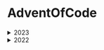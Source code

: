 # AdventOfCode

<details>
  
  <summary>2023</summary>
 
  ### Puzzle
  1.[Trebuchet](./AdventOfCode/Aoc2023/input/day01/puzzle.md#puzzle) 
  - [Solution](./AdventOfCode/Aoc2023/Day01.cs#solution)

  2.[Cube Conundrum](./AdventOfCode/Aoc2023/input/day02/puzzle.md#puzzle) 
  - [Solution](./AdventOfCode/Aoc2023/Day02.cs#solution)

  3.[Gear Ratios](./AdventOfCode/Aoc2023/input/day03/puzzle.md#puzzle) 
  - [Solution](./AdventOfCode/Aoc2023/Day03.cs#solution)

  4.[Scratchcards](./AdventOfCode/Aoc2023/input/day04/puzzle.md#puzzle) 
  - [Solution](./AdventOfCode/Aoc2023/Day04.cs#solution)

  5.[If You Give A Seed A Fertilizer](./AdventOfCode/Aoc2023/input/day05/puzzle.md#puzzle) 
  - [Solution](./AdventOfCode/Aoc2023/Day05.cs#solution)

  6.[Wait For It](./AdventOfCode/Aoc2023/input/day06/puzzle.md#puzzle) 
  - [Solution](./AdventOfCode/Aoc2023/Day06.cs#solution)

  7.[Camel Cards](./AdventOfCode/Aoc2023/input/day07/puzzle.md#puzzle) 
  - [Solution](./AdventOfCode/Aoc2023/Day07.cs#solution)

  8.[Haunted Wasteland](./AdventOfCode/Aoc2023/input/day08/puzzle.md#puzzle) 
  - [Solution](./AdventOfCode/Aoc2023/Day08.cs#solution)

  9.[Mirage Maintenance](./AdventOfCode/Aoc2023/input/day09/puzzle.md#puzzle) 
  - [Solution](./AdventOfCode/Aoc2023/Day09.cs#solution)

  10.[Pipe Maze](./AdventOfCode/Aoc2023/input/day10/puzzle.md#puzzle) 
  - [Solution](./AdventOfCode/Aoc2023/Day10.cs#solution)

  11.[Cosmic Expansion](./AdventOfCode/Aoc2023/input/day11/puzzle.md#puzzle) 
  - [Solution](./AdventOfCode/Aoc2023/Day11.cs#solution)

  13.[Point of Incidence](./AdventOfCode/Aoc2023/input/day13/puzzle.md#puzzle) 
  - [Solution](./AdventOfCode/Aoc2023/Day13.cs#solution)

  14.[Parabolic Reflector Dish](./AdventOfCode/Aoc2023/input/day14/puzzle.md#puzzle) 
  - [Solution](./AdventOfCode/Aoc2023/Day14.cs#solution)


</details>

<details>
  <summary>2022</summary>

  ### Puzzles

  1.[Calorie Counting](./AdventOfCode/Aoc2022/input/day01/puzzle.md#puzzle)
  - [Solution](./AdventOfCode/Aoc2022/Day01.cs#solution)

  2.[Rock Paper Scissors](./AdventOfCode/Aoc2022/input/day02/puzzle.md#puzzle)
  - [Solution](./AdventOfCode/Aoc2022/Day02.cs#solution)

  3.[Rucksack Reorganization](./AdventOfCode/Aoc2022/input/day03/puzzle.md#puzzle)
  - [Solution](./AdventOfCode/Aoc2022/Day03.cs#solution)

  4.[ Camp Cleanup](./AdventOfCode/Aoc2022/input/day04/puzzle.md#puzzle)
  - [Solution](./AdventOfCode/Aoc2022/Day04.cs#solution)

  5.[Supply Stacks](./AdventOfCode/Aoc2022/input/day05/puzzle.md#puzzle)
  - [Solution](./AdventOfCode/Aoc2022/Day05.cs#solution)

  6.[Tuning Trouble](./AdventOfCode/Aoc2022/input/day06/puzzle.md#puzzle)
  - [Solution](./AdventOfCode/Aoc2022/Day06.cs#solution)
 
  7.[No Space Left On Device](./AdventOfCode/Aoc2022/input/day07/puzzle.md#puzzle)
  - [Solution](./AdventOfCode/Aoc2022/Day07.cs#solution)

  8.[Tuning Trouble](./AdventOfCode/Aoc2022/input/day08/puzzle.md#puzzle)
  - [Solution](./AdventOfCode/Aoc2022/Day08.cs#solution)

  9.[Rope Bridge](./AdventOfCode/Aoc2022/input/day09/puzzle.md#puzzle)
  - [Solution](./AdventOfCode/Aoc2022/Day09.cs#solution)

  10.[Cathode-Ray Tube](./AdventOfCode/Aoc2022/input/day10/puzzle.md#puzzle)
  - [Solution](./AdventOfCode/Aoc2022/Day10.cs#solution)

  11.[Monkey in the Middle](./AdventOfCode/Aoc2022/input/day11/puzzle.md#puzzle)
  - [Solution](./AdventOfCode/Aoc2022/Day11.cs#solution)

  12.[Hill Climbing Algorithm](./AdventOfCode/Aoc2022/input/day12/puzzle.md#puzzle)
  - [Solution](./AdventOfCode/Aoc2022/Day12.cs#solution)

  13.[Distress Signal](./AdventOfCode/Aoc2022/input/day13/puzzle.md#puzzle)
  - [Solution](./AdventOfCode/Aoc2022/Day13.cs#solution)

</details>
